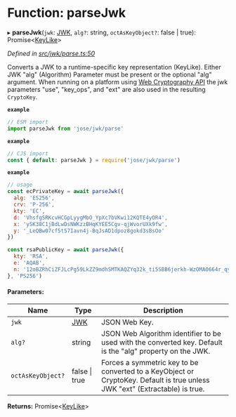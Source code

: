 # Function: parseJwk

▸ **parseJwk**(`jwk`: [JWK](../interfaces/_types_d_.jwk.md), `alg?`: string, `octAsKeyObject?`: false \| true): Promise<[KeyLike](../types/_types_d_.keylike.md)\>

*Defined in [src/jwk/parse.ts:50](https://github.com/panva/jose/blob/v3.5.2/src/jwk/parse.ts#L50)*

Converts a JWK to a runtime-specific key representation (KeyLike). Either
JWK "alg" (Algorithm) Parameter must be present or the optional "alg" argument. When
running on a platform using [Web Cryptography API](https://www.w3.org/TR/WebCryptoAPI/)
the jwk parameters "use", "key_ops", and "ext" are also used in the resulting `CryptoKey`.

**`example`** 
```js
// ESM import
import parseJwk from 'jose/jwk/parse'
```

**`example`** 
```js
// CJS import
const { default: parseJwk } = require('jose/jwk/parse')
```

**`example`** 
```js
// usage
const ecPrivateKey = await parseJwk({
  alg: 'ES256',
  crv: 'P-256',
  kty: 'EC',
  d: 'VhsfgSRKcvHCGpLyygMbO_YpXc7bVKwi12KQTE4yOR4',
  x: 'ySK38C1jBdLwDsNWKzzBHqKYEE5Cgv-qjWvorUXk9fw',
  y: '_LeQBw07cf5t57Iavn4j-BqJsAD1dpoz8gokd3sBsOo'
})

const rsaPublicKey = await parseJwk({
  kty: 'RSA',
  e: 'AQAB',
  n: '12oBZRhCiZFJLcPg59LkZZ9mdhSMTKAQZYq32k_ti5SBB6jerkh-WzOMAO664r_qyLkqHUSp3u5SbXtseZEpN3XPWGKSxjsy-1JyEFTdLSYe6f9gfrmxkUF_7DTpq0gn6rntP05g2-wFW50YO7mosfdslfrTJYWHFhJALabAeYirYD7-9kqq9ebfFMF4sRRELbv9oi36As6Q9B3Qb5_C1rAzqfao_PCsf9EPsTZsVVVkA5qoIAr47lo1ipfiBPxUCCNSdvkmDTYgvvRm6ZoMjFbvOtgyts55fXKdMWv7I9HMD5HwE9uW839PWA514qhbcIsXEYSFMPMV6fnlsiZvQQ'
}, 'PS256')
```

#### Parameters:

Name | Type | Description |
------ | ------ | ------ |
`jwk` | [JWK](../interfaces/_types_d_.jwk.md) | JSON Web Key. |
`alg?` | string | JSON Web Algorithm identifier to be used with the converted key. Default is the "alg" property on the JWK. |
`octAsKeyObject?` | false \| true | Forces a symmetric key to be converted to a KeyObject or CryptoKey. Default is true unless JWK "ext" (Extractable) is true.  |

**Returns:** Promise<[KeyLike](../types/_types_d_.keylike.md)\>
